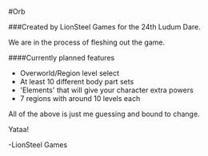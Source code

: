 #Orb

###Created by LionSteel Games for the 24th Ludum Dare.

We are in the process of fleshing out the game.

####Currently planned features
* Overworld/Region level select
* At least 10 different body part sets
* 'Elements' that will give your character extra powers
* 7 regions with around 10 levels each

All of the above is just me guessing and bound to change.

Yataa!

-LionSteel Games
